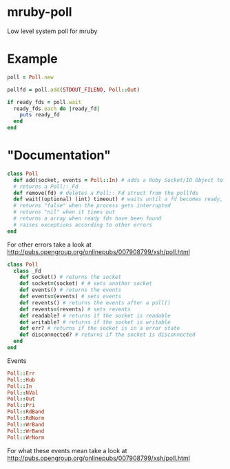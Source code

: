 # mruby-poll
Low level system poll for mruby

Example
=======

```ruby
poll = Poll.new

pollfd = poll.add(STDOUT_FILENO, Poll::Out)

if ready_fds = poll.wait
  ready_fds.each do |ready_fd|
    puts ready_fd
  end
end
```

"Documentation"
=============

```ruby
class Poll
  def add(socket, events = Poll::In) # adds a Ruby Socket/IO Object to the pollfds
  # returns a Poll::_Fd
  def remove(fd) # deletes a Poll::_Fd struct from the pollfds
  def wait((optional) (int) timeout) # waits until a fd becomes ready, its using the poll function from <poll.h>
  # returns "false" when the process gets interrupted
  # returns "nil" when it times out
  # returns a array when ready fds have been found
  # raises exceptions according to other errors
end
```

For other errors take a look at http://pubs.opengroup.org/onlinepubs/007908799/xsh/poll.html


```ruby
class Poll
  class _Fd
    def socket() # returns the socket
    def socket=(socket) # # sets another socket
    def events() # returns the events
    def events=(events) # sets events
    def revents() # returns the events after a poll()
    def revents=(revents) # sets revents
    def readable? # returns if the socket is readable
    def writable? # returns if the socket is writable
    def err? # returns if the socket is in a error state
    def disconnected? # returns if the socket is disconnected
  end
end
```

Events

```ruby
Poll::Err
Poll::Hub
Poll::In
Poll::NVal
Poll::Out
Poll::Pri
Poll::RdBand
Poll::RdNorm
Poll::WrBand
Poll::WrBand
Poll::WrNorm
```

For what these events mean take a look at http://pubs.opengroup.org/onlinepubs/007908799/xsh/poll.html
